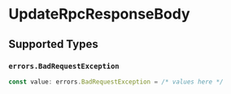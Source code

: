 # UpdateRpcResponseBody


## Supported Types

### `errors.BadRequestException`

```typescript
const value: errors.BadRequestException = /* values here */
```

